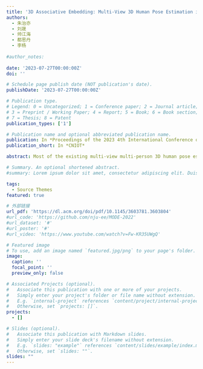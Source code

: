 ```yaml
---
title: '3D Associative Embedding: Multi-View 3D Human Pose Estimation in Crowded Scenes'
authors:
  - 朱治亦
  - 刘晟
  - 帅江海
  - 都思丹
  - 李杨
  
#author_notes:
  
date: '2023-07-27T00:00:00Z'
doi: ''

# Schedule page publish date (NOT publication's date).
publishDate: '2023-07-27T00:00:00Z'

# Publication type.
# Legend: 0 = Uncategorized; 1 = Conference paper; 2 = Journal article;
# 3 = Preprint / Working Paper; 4 = Report; 5 = Book; 6 = Book section;
# 7 = Thesis; 8 = Patent
publication_types: ['1']

# Publication name and optional abbreviated publication name.
publication: In *Proceedings of the 2023 4th International Conference on Computing, Networks and Internet of Things*
publication_short: In *CNIOT*

abstract: Most of the existing multi-view multi-person 3D human pose estimation methods predict the location of each joint of one target person following a top-down paradigm after finding his region. However, these works neglect the interference of others’ joints in the region. When the scene is crowded and the target person is surrounded by others, the information of his joints tends to be disturbed which results in significant errors in 3D results. To overcome this problem, this paper takes advantage of a bottom-up method in 2D pose estimation. We incorporate the Associative Embedding method into 3D pose estimation and propose a Voxel Hourglass Network to predict 3D heatmaps along with 3D tag-maps. As a result, the adverse effects from surrounding persons can be eliminated through the difference between tags. Moreover, we design a three-stage coarse-to-fine framework which can effectively reduce the quantization error. The size of the search space drops at each stage while the resolution increases. We test our method on the CMU Panoptic dataset where it outperforms the related top-down methods.

# Summary. An optional shortened abstract.
#summary: Lorem ipsum dolor sit amet, consectetur adipiscing elit. Duis posuere tellus ac convallis placerat. Proin tincidunt magna sed ex sollicitudin condimentum.

tags:
  - Source Themes
featured: true

# 外部链接
url_pdf: 'https://dl.acm.org/doi/pdf/10.1145/3603781.3603804'
#url_code: 'https://github.com/nju-ee/MODE-2022'
#url_dataset: '#'
#url_poster: '#'
#url_video: 'https://www.youtube.com/watch?v=Fw-KR35UWgQ'

# Featured image
# To use, add an image named `featured.jpg/png` to your page's folder.
image:
  caption: ''
  focal_point: ''
  preview_only: false

# Associated Projects (optional).
#   Associate this publication with one or more of your projects.
#   Simply enter your project's folder or file name without extension.
#   E.g. `internal-project` references `content/project/internal-project/index.md`.
#   Otherwise, set `projects: []`.
projects:
  - []

# Slides (optional).
#   Associate this publication with Markdown slides.
#   Simply enter your slide deck's filename without extension.
#   E.g. `slides: "example"` references `content/slides/example/index.md`.
#   Otherwise, set `slides: ""`.
slides: ""
---
```


